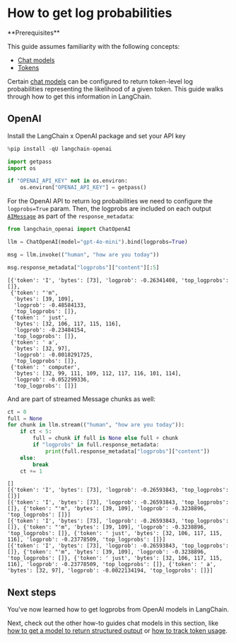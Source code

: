 # How to get log probabilities

<Info>
**Prerequisites**


This guide assumes familiarity with the following concepts:
- [Chat models](/oss/concepts/chat_models)
- [Tokens](/oss/concepts/tokens)

</Info>

Certain [chat models](/oss/concepts/chat_models/) can be configured to return token-level log probabilities representing the likelihood of a given token. This guide walks through how to get this information in LangChain.

## OpenAI

Install the LangChain x OpenAI package and set your API key


```python
%pip install -qU langchain-openai
```


```python
import getpass
import os

if "OPENAI_API_KEY" not in os.environ:
    os.environ["OPENAI_API_KEY"] = getpass()
```

For the OpenAI API to return log probabilities we need to configure the `logprobs=True` param. Then, the logprobs are included on each output [`AIMessage`](https://python.langchain.com/api_reference/core/messages/langchain_core.messages.ai.AIMessage.html) as part of the `response_metadata`:


```python
from langchain_openai import ChatOpenAI

llm = ChatOpenAI(model="gpt-4o-mini").bind(logprobs=True)

msg = llm.invoke(("human", "how are you today"))

msg.response_metadata["logprobs"]["content"][:5]
```



```output
[{'token': 'I', 'bytes': [73], 'logprob': -0.26341408, 'top_logprobs': []},
 {'token': "'m",
  'bytes': [39, 109],
  'logprob': -0.48584133,
  'top_logprobs': []},
 {'token': ' just',
  'bytes': [32, 106, 117, 115, 116],
  'logprob': -0.23484154,
  'top_logprobs': []},
 {'token': ' a',
  'bytes': [32, 97],
  'logprob': -0.0018291725,
  'top_logprobs': []},
 {'token': ' computer',
  'bytes': [32, 99, 111, 109, 112, 117, 116, 101, 114],
  'logprob': -0.052299336,
  'top_logprobs': []}]
```


And are part of streamed Message chunks as well:


```python
ct = 0
full = None
for chunk in llm.stream(("human", "how are you today")):
    if ct < 5:
        full = chunk if full is None else full + chunk
        if "logprobs" in full.response_metadata:
            print(full.response_metadata["logprobs"]["content"])
    else:
        break
    ct += 1
```
```output
[]
[{'token': 'I', 'bytes': [73], 'logprob': -0.26593843, 'top_logprobs': []}]
[{'token': 'I', 'bytes': [73], 'logprob': -0.26593843, 'top_logprobs': []}, {'token': "'m", 'bytes': [39, 109], 'logprob': -0.3238896, 'top_logprobs': []}]
[{'token': 'I', 'bytes': [73], 'logprob': -0.26593843, 'top_logprobs': []}, {'token': "'m", 'bytes': [39, 109], 'logprob': -0.3238896, 'top_logprobs': []}, {'token': ' just', 'bytes': [32, 106, 117, 115, 116], 'logprob': -0.23778509, 'top_logprobs': []}]
[{'token': 'I', 'bytes': [73], 'logprob': -0.26593843, 'top_logprobs': []}, {'token': "'m", 'bytes': [39, 109], 'logprob': -0.3238896, 'top_logprobs': []}, {'token': ' just', 'bytes': [32, 106, 117, 115, 116], 'logprob': -0.23778509, 'top_logprobs': []}, {'token': ' a', 'bytes': [32, 97], 'logprob': -0.0022134194, 'top_logprobs': []}]
```
## Next steps

You've now learned how to get logprobs from OpenAI models in LangChain.

Next, check out the other how-to guides chat models in this section, like [how to get a model to return structured output](/oss/how-to/structured_output) or [how to track token usage](/oss/how-to/chat_token_usage_tracking).
